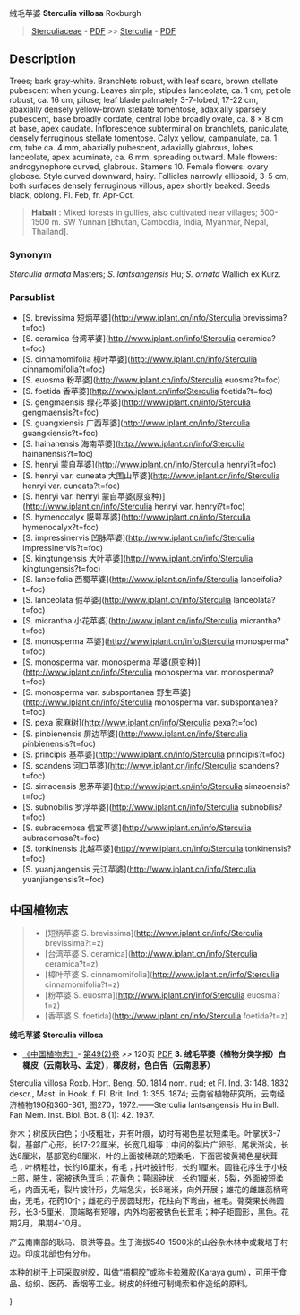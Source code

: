 绒毛苹婆 **Sterculia villosa** Roxburgh

> [Sterculiaceae](http://www.iplant.cn/info/Sterculiaceae?t=foc) - [PDF](http://www.iplant.cn/foc/pdf/Sterculiaceae.pdf) >> [Sterculia](http://www.iplant.cn/info/Sterculia?t=foc) - [PDF](http://www.iplant.cn/foc/pdf/Sterculia.pdf)
## Description

Trees; bark gray-white. Branchlets robust, with leaf scars, brown stellate pubescent when young. Leaves simple; stipules lanceolate, ca. 1 cm; petiole robust, ca. 16 cm, pilose; leaf blade palmately 3-7-lobed, 17-22 cm, abaxially densely yellow-brown stellate tomentose, adaxially sparsely pubescent, base broadly cordate, central lobe broadly ovate, ca. 8 × 8 cm at base, apex caudate. Inflorescence subterminal on branchlets, paniculate, densely ferruginous stellate tomentose. Calyx yellow, campanulate, ca. 1 cm, tube ca. 4 mm, abaxially pubescent, adaxially glabrous, lobes lanceolate, apex acuminate, ca. 6 mm, spreading outward. Male flowers: androgynophore curved, glabrous. Stamens 10. Female flowers: ovary globose. Style curved downward, hairy. Follicles narrowly ellipsoid, 3-5 cm, both surfaces densely ferruginous villous, apex shortly beaked. Seeds black, oblong. Fl. Feb, fr. Apr-Oct.


> **Habait** : 
> Mixed forests in gullies, also cultivated near villages; 500-1500 m. SW Yunnan [Bhutan, Cambodia, India, Myanmar, Nepal, Thailand].

### Synonym
*Sterculia armata* Masters; *S. lantsangensis* Hu; *S. ornata* Wallich ex Kurz.


### Parsublist

* [S.  brevissima  短炳苹婆](http://www.iplant.cn/info/Sterculia brevissima?t=foc)
* [S.  ceramica  台湾苹婆](http://www.iplant.cn/info/Sterculia ceramica?t=foc)
* [S.  cinnamomifolia  樟叶苹婆](http://www.iplant.cn/info/Sterculia cinnamomifolia?t=foc)
* [S.  euosma  粉苹婆](http://www.iplant.cn/info/Sterculia euosma?t=foc)
* [S.  foetida  香苹婆](http://www.iplant.cn/info/Sterculia foetida?t=foc)
* [S.  gengmaensis  绿花苹婆](http://www.iplant.cn/info/Sterculia gengmaensis?t=foc)
* [S.  guangxiensis  广西苹婆](http://www.iplant.cn/info/Sterculia guangxiensis?t=foc)
* [S.  hainanensis  海南苹婆](http://www.iplant.cn/info/Sterculia hainanensis?t=foc)
* [S.  henryi  蒙自苹婆](http://www.iplant.cn/info/Sterculia henryi?t=foc)
* [S.  henryi var. cuneata  大围山苹婆](http://www.iplant.cn/info/Sterculia henryi var. cuneata?t=foc)
* [S.  henryi var. henryi  蒙自苹婆(原变种)](http://www.iplant.cn/info/Sterculia henryi var. henryi?t=foc)
* [S.  hymenocalyx  膜萼苹婆](http://www.iplant.cn/info/Sterculia hymenocalyx?t=foc)
* [S.  impressinervis  凹脉苹婆](http://www.iplant.cn/info/Sterculia impressinervis?t=foc)
* [S.  kingtungensis  大叶苹婆](http://www.iplant.cn/info/Sterculia kingtungensis?t=foc)
* [S.  lanceifolia  西蜀苹婆](http://www.iplant.cn/info/Sterculia lanceifolia?t=foc)
* [S.  lanceolata  假苹婆](http://www.iplant.cn/info/Sterculia lanceolata?t=foc)
* [S.  micrantha  小花苹婆](http://www.iplant.cn/info/Sterculia micrantha?t=foc)
* [S.  monosperma  苹婆](http://www.iplant.cn/info/Sterculia monosperma?t=foc)
* [S.  monosperma var. monosperma  苹婆(原变种)](http://www.iplant.cn/info/Sterculia monosperma var. monosperma?t=foc)
* [S.  monosperma var. subspontanea  野生苹婆](http://www.iplant.cn/info/Sterculia monosperma var. subspontanea?t=foc)
* [S.  pexa  家麻树](http://www.iplant.cn/info/Sterculia pexa?t=foc)
* [S.  pinbienensis  屏边苹婆](http://www.iplant.cn/info/Sterculia pinbienensis?t=foc)
* [S.  principis  基苹婆](http://www.iplant.cn/info/Sterculia principis?t=foc)
* [S.  scandens  河口苹婆](http://www.iplant.cn/info/Sterculia scandens?t=foc)
* [S.  simaoensis  思茅苹婆](http://www.iplant.cn/info/Sterculia simaoensis?t=foc)
* [S.  subnobilis  罗浮苹婆](http://www.iplant.cn/info/Sterculia subnobilis?t=foc)
* [S.  subracemosa  信宜苹婆](http://www.iplant.cn/info/Sterculia subracemosa?t=foc)
* [S.  tonkinensis  北越苹婆](http://www.iplant.cn/info/Sterculia tonkinensis?t=foc)
* [S.  yuanjiangensis  元江苹婆](http://www.iplant.cn/info/Sterculia yuanjiangensis?t=foc)


## 中国植物志

> * [短柄苹婆  S.  brevissima](http://www.iplant.cn/info/Sterculia brevissima?t=z)
> * [台湾苹婆  S.  ceramica](http://www.iplant.cn/info/Sterculia ceramica?t=z)
> * [樟叶苹婆  S.  cinnamomifolia](http://www.iplant.cn/info/Sterculia cinnamomifolia?t=z)
> * [粉苹婆  S.  euosma](http://www.iplant.cn/info/Sterculia euosma?t=z)
> * [香苹婆  S.  foetida](http://www.iplant.cn/info/Sterculia foetida?t=z)

**绒毛苹婆 Sterculia villosa**

* [《中国植物志》](http://www.iplant.cn/frps)- [第49(2)卷](http://www.iplant.cn/frps/vol/49(2)) >> 120页 [PDF](http://www.iplant.cn/frps/pdf/49(2)/120a.PDF)
**3. 绒毛苹婆（植物分类学报）白榔皮（云南耿马、孟定），榔皮树，色白告（云南思茅）**

Sterculia villosa Roxb. Hort. Beng. 50. 1814 nom. nud; et Fl. Ind. 3: 148. 1832 descr., Mast. in Hook. f. Fl. Brit. Ind. 1: 355. 1874; 云南省植物研究所，云南经济植物190和360-361, 图270，1972.——Sterculia lantsangensis Hu in Bull. Fan Mem. Inst. Biol. Bot. 8 (1): 42. 1937.

乔木；树皮灰白色；小枝粗壮，并有叶痕，幼时有褐色星状短柔毛。叶掌状3-7裂，基部广心形，长17-22厘米，长宽几相等；中间的裂片广卵形，尾状渐尖，长达8厘米，基部宽约8厘米，叶的上面被稀疏的短柔毛，下面密被黄褐色星状茸毛；叶柄粗壮，长约16厘米，有毛；托叶披针形，长约1厘米。圆锥花序生于小枝上部，腋生，密被锈色茸毛；花黄色；萼阔钟状，长约1厘米，5裂，外面被短柔毛，内面无毛，裂片披针形，先端急尖，长6毫米，向外开展；雄花的雌雄蕊柄弯曲，无毛，花药10个；雌花的子房圆球形，花柱向下弯曲，被毛。蓇葖果长椭圆形，长3-5厘米，顶端略有短喙，内外均密被锈色长茸毛；种子矩圆形，黑色。花期2月，果期4-10月。

产云南南部的耿马、景洪等县。生于海拔540-1500米的山谷杂木林中或栽培于村边。印度北部也有分布。

本种的树干上可采取树胶，叫做“梧桐胶”或称卡拉雅胶(Karaya gum），可用于食品、纺织、医药、香烟等工业。树皮的纤维可制绳索和作造纸的原料。

}